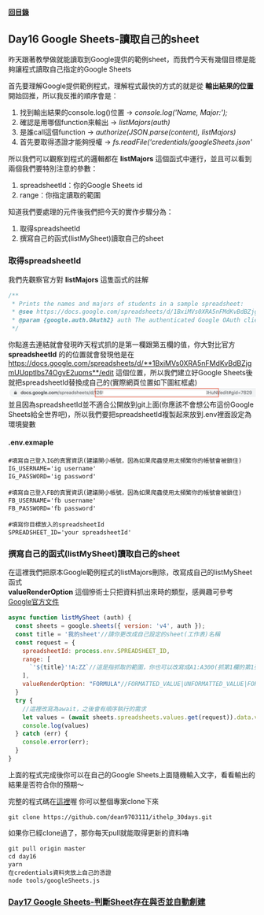 #### [回目錄](../README.md)
## Day16 Google Sheets-讀取自己的sheet

昨天跟著教學做就能讀取到Google提供的範例sheet，而我們今天有幾個目標是能夠讓程式讀取自己指定的Google Sheets  

首先要理解Google提供範例程式，理解程式最快的方式的就是從 **輸出結果的位置** 開始回推，所以我反推的順序會是：
1. 找到輸出結果的console.log()位置 &rarr; *console.log('Name, Major:');*
2. 確認是用哪個function來輸出 &rarr; *listMajors(auth)*
3. 是誰call這個function &rarr; *authorize(JSON.parse(content), listMajors)*
4. 首先要取得憑證才能夠授權 &rarr; *fs.readFile('credentials/googleSheets.json'*

所以我們可以觀察到程式的邏輯都在 **listMajors** 這個函式中運行，並且可以看到兩個我們要特別注意的參數：  
1. spreadsheetId：你的Google Sheets id
2. range：你指定讀取的範圍

知道我們要處理的元件後我們把今天的實作步驟分為：
1. 取得spreadsheetId
2. 撰寫自己的函式(listMySheet)讀取自己的sheet

### 取得spreadsheetId
我們先觀察官方對 **listMajors** 這隻函式的註解
```js
/**
 * Prints the names and majors of students in a sample spreadsheet:
 * @see https://docs.google.com/spreadsheets/d/1BxiMVs0XRA5nFMdKvBdBZjgmUUqptlbs74OgvE2upms/edit
 * @param {google.auth.OAuth2} auth The authenticated Google OAuth client.
 */
```
你點進去連結就會發現昨天程式抓的是第一欄跟第五欄的值，你大對比官方 **spreadsheetId** 的的位置就會發現他是在 https://docs.google.com/spreadsheets/d/**1BxiMVs0XRA5nFMdKvBdBZjgmUUqptlbs74OgvE2upms**/edit 這個位置，所以我們建立好Google Sheets後就把spreadsheetId替換成自己的(實際網頁位置如下圖紅框處)  
![image](./article_img/googlesheet_url.png)  
並且因為spreadsheetId並不適合公開放到git上面(你應該不會想公布這份Google Sheets給全世界吧)，所以我們要把spreadsheetId複製起來放到.env裡面設定為環境變數
#### .env.exmaple
```
#填寫自己登入IG的真實資訊(建議開小帳號，因為如果爬蟲使用太頻繁你的帳號會被鎖住)
IG_USERNAME='ig username'
IG_PASSWORD='ig password'

#填寫自己登入FB的真實資訊(建議開小帳號，因為如果爬蟲使用太頻繁你的帳號會被鎖住)
FB_USERNAME='fb username'
FB_PASSWORD='fb password'

#填寫你目標放入的spreadsheetId
SPREADSHEET_ID='your spreadsheetId'
```
### 撰寫自己的函式(listMySheet)讀取自己的sheet
在這裡我們把原本Google範例程式的listMajors刪除，改寫成自己的listMySheet函式  
**valueRenderOption** 這個慘術士只把資料抓出來時的類型，感興趣可參考[Google官方文件](https://developers.google.com/sheets/api/reference/rest/v4/ValueRenderOption)
```js
async function listMySheet (auth) {
  const sheets = google.sheets({ version: 'v4', auth });
  const title = '我的sheet'//請你更改成自己設定的sheet(工作表)名稱
  const request = {
    spreadsheetId: process.env.SPREADSHEET_ID,
    range: [
      `'${title}'!A:ZZ`//這是指抓取的範圍，你也可以改寫成A1:A300(抓第1欄的第1列到第300列)
    ],
    valueRenderOption: "FORMULA"//FORMATTED_VALUE|UNFORMATTED_VALUE|FORMULA
  }
  try {
    //這裡改寫為await，之後會有順序執行的需求
    let values = (await sheets.spreadsheets.values.get(request)).data.values;
    console.log(values)
  } catch (err) {
    console.error(err);
  }
}
```
上面的程式完成後你可以在自己的Google Sheets上面隨機輸入文字，看看輸出的結果是否符合你的預期～

完整的程式碼在[這裡](https://github.com/dean9703111/ithelp_30days/day16)喔
你可以整個專案clone下來  
```
git clone https://github.com/dean9703111/ithelp_30days.git
```
如果你已經clone過了，那你每天pull就能取得更新的資料嚕  
```
git pull origin master
cd day16
yarn
在credentials資料夾放上自己的憑證
node tools/googleSheets.js
```
### [Day17 Google Sheets-判斷Sheet存在與否並自動創建](/day17/README.md)